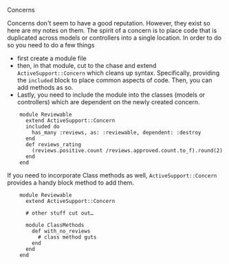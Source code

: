Concerns

Concerns don't seem to have a good reputation. However, they exist so here are my notes on them. The spirit of a concern is to place code that is duplicated across models or controllers into a single location. 
In order to do so you need to do a few things

- first create a module file
- then, in that module, cut to the chase and extend `ActiveSupport::Concern`  which cleans up syntax. Specifically, providing the `included` block to place common aspects of code. Then, you can add methods as so.
- Lastly, you need to include the module into the classes (models or controllers) which are dependent on the newly created concern.

```
    module Reviewable
      extend ActiveSupport::Concern
      included do
        has_many :reviews, as: :reviewable, dependent: :destroy
      end
      def reviews_rating
        (reviews.positive.count /reviews.approved.count.to_f).round(2)
      end
    end
```

If you need to incorporate Class methods as well, `ActiveSupport::Concern` provides a handy block method to add them. 

```
    module Reviewable
      extend ActiveSupport::Concern
      
      # other stuff cut out…
      
      module ClassMethods
        def with_no_reviews
          # class method guts
        end
      end
    end
```

